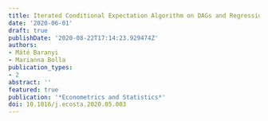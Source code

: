 ```yaml
---
title: Iterated Conditional Expectation Algorithm on DAGs and Regression Graphs
date: '2020-06-01'
draft: true
publishDate: '2020-08-22T17:14:23.929474Z'
authors:
- Máté Baranyi
- Marianna Bolla
publication_types:
- 2
abstract: ''
featured: true
publication: '*Econometrics and Statistics*'
doi: 10.1016/j.ecosta.2020.05.003
---
```


